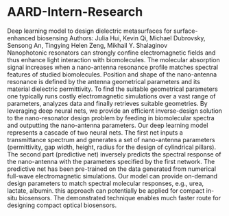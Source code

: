 # AARD-Intern-Research
Deep learning model to design dielectric metasurfaces for surface-enhanced biosensing 
Authors: Julia Hui, Kevin Qi, Michael Dubrovsky, Sensong An, Tingying Helen Zeng, Mikhail Y. Shalaginov  
Nanophotonic resonators can strongly confine electromagnetic fields and thus enhance light interaction with biomolecules. The molecular absorption signal increases when a nano-antenna resonance profile matches spectral features of studied biomolecules. Position and shape of the nano-antenna resonance is defined by the antenna geometrical parameters and its material dielectric permittivity. To find the suitable geometrical parameters one typically runs costly electromagnetic simulations over a vast range of parameters, analyzes data and finally retrieves suitable geometries. By leveraging deep neural nets, we provide an efficient inverse-design solution to the nano-resonator design problem by feeding in biomolecular spectra and outputting the nano-antenna parameters. Our deep learning model represents a cascade of two neural nets. The first net inputs a transmittance spectrum and generates a set of nano-antenna parameters (permittivity, gap width, height, radius for the design of cylindrical pillars). The second part (predictive net) inversely predicts the spectral response of the nano-antenna with the parameters specified by the first network. The predictive net has been pre-trained on the data generated from numerical full-wave electromagnetic simulations. Our model can provide on-demand design parameters to match spectral molecular responses, e.g., urea, lactate, albumin. this approach can potentially be applied for compact in-situ biosensors. The demonstrated technique enables much faster route for designing compact optical biosensors.
